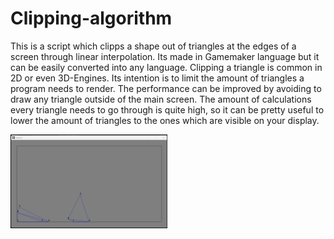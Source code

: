 # Clipping-algorithm
This is a script which clipps a shape out of triangles at the edges of a screen through linear interpolation. Its made in Gamemaker language but it can be easily converted into any language.
Clipping a triangle is common in 2D or even 3D-Engines. Its intention is to limit the amount of triangles a program needs to render. The performance can be improved by avoiding to draw any triangle outside of the main screen. The amount of calculations every triangle needs to go through is quite high, so it can be pretty useful to lower the amount of triangles to the ones which are visible on your display.

<img height="150px" src="/images/screenshot17.png"/> 

